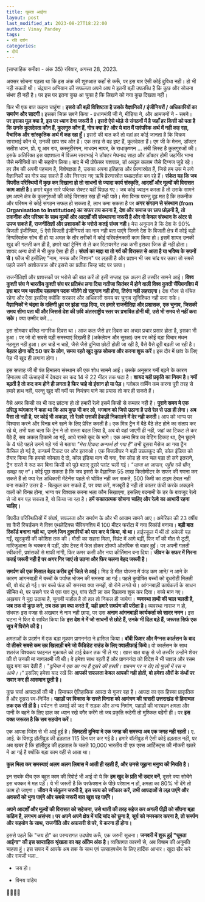 ```yaml
---
title: घूमता आईना
layout: post
last_modified_at: 2023-08-27T18:22:00
author: Vinay Pandey
tags:
- रवि दर्शन
categories:
- दीर्घ
---
```

(साप्ताहिक समीक्षा - अंक 35)
रविवार, अगस्त 28, 2023.

अक्सर सोचना पड़ता था कि इस अंक की शुरुआत कहाँ से करूँ, पर इस बार ऐसी कोई दुविधा नही। हो भी नही सकती थी। चंद्रयान अभियान की सफलता अपने आप मे इतनी बड़ी उपलब्धि है कि कुछ और सोचना संभव ही नही है। पर इस पर इतना कुछ आ चुका है कि लिखने को नया कुछ दिखता नही। 

फिर भी एक बात कहना चाहूंगा। **इसरो की बड़ी विशिष्टता है उसके वैज्ञानिकों / इंजीनियरों / अधिकारियों का समर्पण और सादगी।** इसका जिक्र सबने किया - प्रधानमंत्री जी ने, मीडिया ने, और आमजनों ने - सबने। **पर इसका मूल क्या है, इस पर ध्यान देना जरूरी है। इसरो ऐसे थोड़े से संगठनों में है जहाँ हर किसी को पता है कि उनके कुलदेवता कौन हैं, कुलगुरु कौन हैं, गोत्र क्या है? और ये बात मैं पारंपरिक  अर्थ में नही कह रहा, वैचारिक और सांस्कृतिक अर्थ में कह रहा हूँ।** इसरो की बात करें तो वहां हर कोई जानता है कि विक्रम साराभाई कौन थे, उनकी छाप सब ओर है। एक तरह से वह इष्ट हैं, कुलदेवता हैं। एम जी के मेनन, डॉक्टर सतीश धवन, प्रो. यू आर राव, कस्तूरीरंगन, माधवन नायर, के राधाकृष्णन ... लंबी लिस्ट है कुलगुरुओं की। इसके अतिरिक्त इस यज्ञशाला में विक्रम साराभाई ने डॉक्टर मेघनाद साहा और डॉक्टर होमी जहांगीर भाभा जैसे मनीषियों का भी सहयोग लिया। बाद में भी प्रोफेसर यशपाल, डॉ अब्दुल कलाम जैसे दिग्गज जुडे रहे। हर लैब की अपनी पहचान है, विशेषज्ञता है, उसका अपना इतिहास और प्रेरणास्रोत हैं, जिसे हम उस मे लगे वैज्ञानिकों का गोत्र कह सकते हैं और निरन्तर नए ऋषि प्रेरणास्रोत पथप्रदर्शक बन रहे हैं। **संकेत यह कि जब विपरीत परिस्थियों में कुछ कर दिखाना हो तो साधनों से ज्यादा कार्य संस्कृति, आदर्शों और मूल्यों की विरासत काम आती है।** हमारे बहुत सारे पब्लिक सेक्टर यहीं पिछड़ गए। जब कोई ज्वाइन करता है तो उसके सामने हम अपने क्षेत्र के कुलगुरुओं की कोई विरासत रख ही नही पाते। मेरा विनम्र परन्तु दृढ़ मत है कि तकनीक और परिश्रम से कोई संगठन सफल हो सकता है, लाभ कमा सकता है पर **अगर संगठन से संस्थान (from Organisation to Institution) का सफर तय करना है, देश और समाज पर छाप छोड़नी है, तो तकनीक और परिश्रम के साथ मूल्यों और आदर्शों की संस्थापना जरूरी है और वो केवल संस्थान के अंदर से उपज सकते हैं, राजनीतिज्ञों और प्रशासकों के भरोसे कतई संभव नही।** मेरा अनुमान है कि देश के 90% बिजली इंजीनियर, 5 ऐसे बिजली इंजीनियर्स का नाम नही बता पाएंगे जिनने देश के बिजली क्षेत्र में कोई बड़ी दिग्परिवर्तक सोच दी हो या अमल के तौर तरीकों में कोई परिवर्तनकारी काम किया हो। इसमें शायद उनकी खुद की गलती कम ही है, हमारे यहां ट्रेनिंग से ले कर रिटायरमेंट तक कभी इसका जिक्र ही नही होता। शायद अन्य क्षेत्रों में भी कुछ ऐसा ही ही। **संघर्ष का माद्दा या तो गर्व की विरासत से आता है या भविष्य के सपनों से।** फौज भी इसीलिए "नाम, नमक और निशान" पर लड़ती है और प्रज्ञान भी जब चांद पर उतरा तो सबसे पहले उसने अशोकचक्र और इसरो का प्रतीक चिन्ह चांद पर छापा। 

राजनीतिज्ञों और प्रशासकों पर भरोसे की बात करें तो इसी सप्ताह एक अलग ही तस्वीर सामने आई। **विश्व कुश्ती संघ ने भारतीय कुश्ती संघ पर प्रतिबंध लगा दिया नतीजा सितंबर में होने वाली विश्व कुश्ती चैंपियनशिप में इस बार जब भारतीय पहलवान पदक जीतेंगे तो राष्ट्रगान नही होगा, तिरंगा नही लहराएगा।** देश गौरव से वंचित रहेगा और ऐसा इसलिए क्योंकि सरकार और अधिकारी समय पर चुनाव सुनिश्चित नही करा सके। **वैज्ञानिकों ने चंद्रमा के दक्षिणी ध्रुव पर झंडा गाड़ दिया, पर हमारे राजनीतिज्ञ और प्रशासक, एक चुनाव, जिसकी समय सीमा पता थी और जिससे देश की छवि अंतरराष्ट्रीय स्तर पर प्रभावित होनी थी, उसे भी समय से नहीं करा सके।**  क्या उम्मीद करें....

इस सोमवार वरिष्ठ नागरिक दिवस था। आज कल जैसे हर दिवस का अच्छा प्रचार प्रसार होता है, इसका भी हुआ। पर जो दो सबसे बड़ी समस्याएं दिखती हैं (अकेलेपन और सुरक्षा) उन पर कोई बड़ा विचार मंथन महसूस नही हुआ। हम चाहें न चाहें, जैसे जैसे दुनिया छोटी होती जा रही है, वैसे वैसे दूरी बढ़ती जा रही है। **बेहतर होगा यदि 50 पार के लोग, समय रहते खुद कुछ सोचना और करना शुरू करें।** इस दौर में छांव के लिए पेड़ भी खुद ही लगाना होगा। 

इस सप्ताह जी बी पंत हिमालय संस्थान की एक शोध सामने आई। उसके अनुसार गर्मी बढ़ने के कारण हिमालय की ऊंचाइयों में देवदार का कद 14 से 22 मीटर तक घटा है। **शायद यही प्रकृति का नियम है। गर्मी बढ़ती है तो कद कम होने ही लगता है फिर चाहे वो इंसान हो या पेड़।** ग्लोबल वार्मिंग कम करना पूरी तरह से हमारे हाथ नही, परन्तु खुद की गर्मी पर नियंत्रण पाने का प्रयास तो कर ही सकते हैं। 

वैसे अगर किसी का भी कद छांटना हो तो हमारी रेल्वे इसमें किसी से कमतर नही है। **पुराने समय मे एक प्रसिद्ध व्यंगकार ने कहा था कि आप कुछ भी कर लो, भगवान को जिसे उठाना है उसे रेल से उठा ही लेगा। अब वैसा तो नही है, पर कोई भी अकड़ा, तो रेलवे उसकी हेकड़ी निकालने में देर नही करती।** आप को भाग्य पर विश्वास करने और विनम्र बने रहने के लिए प्रेरित करती है। एक मित्र ट्रैन में बैठे बैठे लेट होने का संताप कर रहे थे, तभी पता चला कि ट्रेन ने तो रास्ता बदल लिया है, अब वो वहां जाएगी ही नही, जहां का टिकट ले कर बैठे हैं, सब अकल ठिकाने आ गई, आधे रास्ते कूद के भागे। एक अन्य मित्र का वेटिंग टिकट था, ट्रैन छूटने के 4 घंटे पहले उनने बड़े गर्व से बताया *"मेरा टिकट कन्फर्म हो गया है"* तभी दूसरा मैसेज आ गया ट्रैन कैंसिल हो गई है, कन्फर्म टिकट पर और इतराओ। एक बिजलीघर ने बड़ी उछलकूद की, कोल इंडिया को तैयार किया कि हमको कोयला दे दो, कोल इंडिया मान भी गया, रैक लोड हो कर चल पड़ा तो लगे इतराने, ट्रैन रास्ते मे रूठ कर बिना किसी को पूछे बताए दूसरे प्लांट चली गई। *"जाना था जापान, पहुँच गये चीन, समझ गए न"*। कोई पूछ सकता है कि जब इसरो के वैज्ञानिक 55 लाख किलोमीटर के सफर की गणना कर सकते हैं तो क्या रेल अधिकारी मेंटेनेंस पहले से घोषित नही कर सकते, 500 किमी का टाइम टेबल नही बना सकते? उत्तर है - बिल्कुल कर सकते हैं, पर क्या करें, मजबूरी है नही तो कालर ऊंची करके अकड़ने वालों को विनम्र होना, भाग्य पर विश्वास करना भला कौन सिखाएगा, इसलिए बदनामी के डर के बावजूद रेल्वे से जो बन पड़ सकता है, वो किया जा रहा है। **हमें सकारात्मक सोचना चाहिए और रेल्वे का आभारी रहना चाहिए।**

विपरीत परिस्थितियों में संघर्ष, सफलता और समर्पण के और भी आयाम सामने आए। अमेरिका की 23 वर्षीय शा कैरी रिचर्डसन ने विश्व एथलेटिक्स चैंपियनशिप में 100 मीटर फर्राटा में नया रिकॉर्ड बनाया। **बड़ी बात रिकॉर्ड बनाना नही था, उनने जिन दुश्वारियों को पार कर ये किया, वो था।** हाईस्कूल में थीं तो अकेली पड़ गईं, खुदकुशी की कोशिश तक की। मौसी का सहारा मिला, स्प्रिंट में आगे बढ़ीं, फिर माँ की मौत से टूटीं, मारिजुआना के चक्कर मे पड़ीं, डोप टेस्ट में फेल होकर टोक्यो ओलंपिक से बाहर हुईं। पर अपनी गलती स्वीकारी, प्रशंसकों से माफी मांगी, फिर कमर कसी और नया कीर्तिमान बना दिया। **जीवन के सफर में गिरना कतई जरूरी नही है पर अगर गिर जाएं तो उठना और फिर चलना बेहद जरूरी है।**

**समर्पण की एक मिसाल बेहद करीब दुर्ग जिले से आई।** मिड डे मील योजना में फंड कम आने/ न आने के कारण आंगनबाड़ी में बच्चों के पर्याप्त भोजन की समस्या आ गई। पहले कुपोषित बच्चों को दूधरोटी मिलती थी, वो बंद हो गई। पर बच्चे फंड की समस्या क्या समझें, वो रोने लगते थे। आंगनबाड़ी कार्यकर्ता के साधन सीमित थे, पर उसने घर से एक पाव दूध, पांच रोटी ला कर खिलाना शुरू कर दिया। बच्चे मान गए। अख़बार ने मुद्दा उठाया है, चुनावी माहौल है तो हल तो निकल ही जायेगा। **व्यवस्था हाथी की चाल चलती है, जब तक वो कुछ करे, तब तक हम क्या करते हैं, यही हमारे समर्पण की परीक्षा है।** व्यवस्था नाराज न हो, संभवतः इस वजह से अखबार ने नाम नही छापा, पर उस **अनाम आंगनबाड़ी कार्यकर्ता को सादर नमन।** इस घटना ने फिर ये साबित किया कि **इस देश मे में जो साधनों से छोटे हैं, उनके भी दिल बड़े हैं, जरूरत सिर्फ एक सूत्र में पिरोने की है।**

क्षमताओं के प्रदर्शन में एक बड़ा मुकाम प्रागननंदा ने हासिल किया। **बॉबी फिशर और मैग्नस कार्लसन के बाद वो तीसरे सबसे कम उम्र खिलाड़ी बने जो कैंडिडेट राउंड के लिए क्वालीफाई किये।** वो कार्लसन के साथ शतरंज विश्वकप फाइनल मुकाबले को टाई ब्रेकर तक भी ले गए। खास बात बाकू से जो तस्वीर उन्होंने शेयर की वो उनकी मां नागलक्ष्मी जी थी। वे हमेशा साथ रहती हैं और प्रागननंदा को विदेश में भी चावल और रसम खुद बना कर देती हैं। 
*"दुनिया मे एक का गम है दूसरे की हस्ती।* 
*शबनम गर न रोए तो फूलों में रस न आये।।"*
इसलिए हमेशा याद रखें कि **आपकी सफलता केवल आपकी नही होती, वो हमेशा औरों के कंधों पर सवार कर ही आसमान छूती है।**

कुछ चर्चा आपदाओं की भी।  हिमाचल ऐतिहासिक  आपदा से गुजर रहा है। आपदा का एक हिस्सा प्राकृतिक है और दूसरा स्व-निर्मित। **पहाड़ों पर विकास के रास्ते विनाश को आमंत्रण की त्रासदी उत्तराखंड से हिमाचल तक एक सी ही है।** पर्यटन से कमाई की जद में सड़क और अन्य निर्माण, पहाड़ों की भारवहन क्षमता और पानी के बहने के लिए ढाल का ध्यान रखे बगैर करेंगे तो जब प्रकृति रूठेगी तो मुश्किल बढेंगी ही। पर **इस वक्त जरूरत है कि सब सहयोग करें।**

एक आपदा विदेश से भी आई हुई है। **सिमटती दुनिया मे एक जगह की समस्या अब एक जगह नही रहती।** ए. आई. के विरुद्ध हॉलीवुड की हड़ताल 115 दिन पार कर गई है। हमारे बॉलीवुड में ऐसी कोई हड़ताल नही, पर अब खबर है कि हॉलीवुड की हड़ताल के चलते 10,000 भारतीय वी एफ एक्स आर्टिस्ट्स की नौकरी खतरे में आ गई है क्योंकि बड़ा काम वहीं से आता था। 

**कुल मिला कर समस्याएं अलग अलग लिबास में आती ही रहती हैं, और उनसे जूझना मनुष्य की नियति है।**

इन सबके बीच एक बहुत काम की रिपोर्ट भी आई वो ये कि **हम खुद के प्रति भी उदार बनें**, दूसरे क्या सोचेंगे इस चक्कर मे मत पड़ें। ये भी जरूरी है कि परफेक्शन के पीछे परेशान न हों, क्षमता का 80% भी देंगे तो काम हो जाएगा। **जीवन मे संतुलन जरुरी है, इस सत्य को स्वीकार करें, तभी आपदाओं से लड़ पाएंगे और अवसरों को भुना पाएंगे और सबसे जरूरी बात खुश रह पाएँगे।**

**अपने आदर्शों और मूल्यों की विरासत को सहेजना, उसे थाती की तरह सहेज कर अगली पीढ़ी को सौंपना बड़ा कठिन है, लगभग असंभव। पर अपने अपने क्षेत्र में यदि चांद को छूना है, सूर्य को नमस्कार करना है, तो समर्पण और सहयोग के साथ, राजनीति और अफसरी से परे, ये करना ही होगा।**

इससे पहले कि "जय हो" का परम्परागत उदघोष करूँ, एक जरुरी सूचना। **जनवरी में शुरू हुई "घूमता आईना" की इस साप्ताहिक श्रृंखला का यह अंतिम अंक है।** व्यक्तिगत कारणों से, अब विश्राम की अनुमति चाहता हूं।  इस सफर में आपके अब तक के साथ एवं उत्साहवर्धन के लिए हार्दिक आभार। 
खुदा खैर करे और रामजी भला..

- जय हो। 

- विनय पांडेय

🙏🌷🌷🙏


